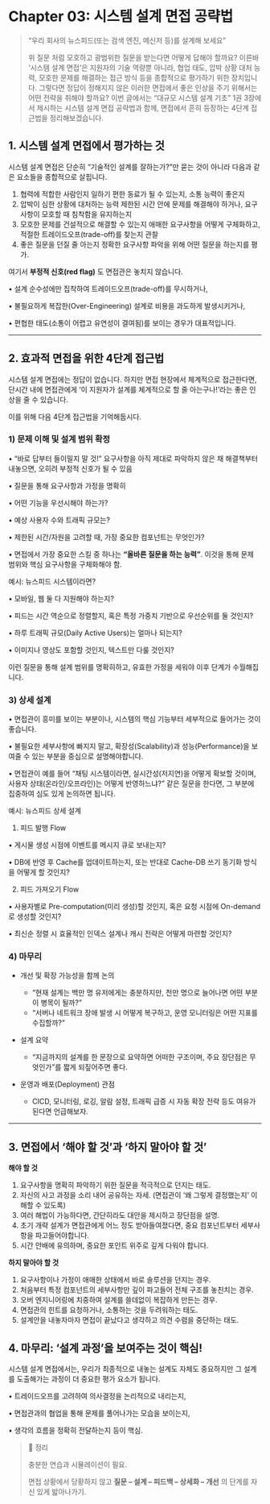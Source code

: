 # Chapter 03: 시스템 설계 면접 공략법

>“우리 회사의 뉴스피드(또는 검색 엔진, 메신저 등)를 설계해 보세요”
> 
> 위 질문 처럼 모호하고 광범위한 질문을 받는다면 어떻게 답해야 할까요? 이른바 ‘시스템 설계 면접’은 지원자의 기술 역량뿐 아니라, 협업 태도, 압박 상황 대처 능력, 모호한 문제를 해결하는 접근 방식 등을 종합적으로 평가하기 위한 장치입니다.
그렇다면 정답이 정해지지 않은 이러한 면접에서 좋은 인상을 주기 위해서는 어떤 전략을 취해야 할까요? 이번 글에서는 “대규모 시스템 설계 기초” 1권 3장에서 제시하는 시스템 설계 면접 공략법과 함께, 면접에서 흔히 등장하는 4단계 접근법을 정리해보겠습니다.

## 1. 시스템 설계 면접에서 평가하는 것

시스템 설계 면접은 단순히 “기술적인 설계를 잘하는가?”만 묻는 것이 아니라 다음과 같은 요소들을 종합적으로 살핍니다.

1.	협력에 적합한 사람인지
일하기 편한 동료가 될 수 있는지, 소통 능력이 좋은지 
2. 압박이 심한 상황에 대처하는 능력
제한된 시간 안에 문제를 해결해야 하거나, 요구사항이 모호할 때 침착함을 유지하는지
3.	모호한 문제를 건설적으로 해결할 수 있는지
애매한 요구사항을 어떻게 구체화하고, 적절한 트레이드오프(trade-off)를 찾는지 관찰
4.	좋은 질문을 던질 줄 아는지
정확한 요구사항 파악을 위해 어떤 질문을 하는지를 평가.

여기서 **부정적 신호(red flag)** 도 면접관은 놓치지 않습니다.

•	설계 순수성에만 집착하여 트레이드오프(trade-off)를 무시하거나,

•	불필요하게 복잡한(Over-Engineering) 설계로 비용을 과도하게 발생시키거나,

•	편협한 태도(소통이 어렵고 유연성이 결여됨)를 보이는 경우가 대표적입니다.

---

## 2. 효과적 면접을 위한 4단계 접근법

시스템 설계 면접에는 정답이 없습니다. 하지만 면접 현장에서 체계적으로 접근한다면, 단시간 내에 면접관에게 ‘이 지원자가 설계를 체계적으로 할 줄 아는구나!’라는 좋은 인상을 줄 수 있습니다. 

이를 위해 다음 4단계 접근법을 기억해둡시다.

### 1) 문제 이해 및 설계 범위 확정

   •	“바로 답부터 들이밀지 말 것!”
   요구사항을 아직 제대로 파악하지 않은 채 해결책부터 내놓으면, 오히려 부정적 신호가 될 수 있음

   •	질문을 통해 요구사항과 가정을 명확히

   •	어떤 기능을 우선시해야 하는가?

   •	예상 사용자 수와 트래픽 규모는?

   •	제한된 시간/자원을 고려할 때, 가장 중요한 컴포넌트는 무엇인가?

   •	면접에서 가장 중요한 스킬 중 하나는 **“올바른 질문을 하는 능력”**. 이것을 통해 문제 범위와 핵심 요구사항을 구체화해야 함.

예시: 뉴스피드 시스템이라면?

•	모바일, 웹 둘 다 지원해야 하는지?

•	피드는 시간 역순으로 정렬할지, 혹은 특정 가중치 기반으로 우선순위를 둘 것인지?

•	하루 트래픽 규모(Daily Active Users)는 얼마나 되는지?

•	이미지나 영상도 포함할 것인지, 텍스트만 다룰 것인지?

이런 질문을 통해 설계 범위를 명확히하고, 유효한 가정을 세워야 이후 단계가 수월해집니다.

### 3) 상세 설계

•	면접관이 흥미를 보이는 부분이나, 시스템의 핵심 기능부터 세부적으로 들어가는 것이 좋습니다.

•	불필요한 세부사항에 빠지지 말고, 확장성(Scalability)과 성능(Performance)을 보여줄 수 있는 부분을 중심으로 설명해야합니다.

•	면접관이 예를 들어 “채팅 시스템이라면, 실시간성(저지연)을 어떻게 확보할 것이며, 사용자 상태(온라인/오프라인)는 어떻게 반영하느냐?” 같은 질문을 한다면, 그 부분에 집중하여 심도 있게 논의하면 됩니다.

예시: 뉴스피드 상세 설계

1.	피드 발행 Flow

•	게시물 생성 시점에 이벤트를 메시지 큐로 보내는지?

•	DB에 반영 후 Cache를 업데이트하는지, 또는 반대로 Cache-DB 쓰기 동기화 방식을 어떻게 할 것인지?

2.	피드 가져오기 Flow

•	사용자별로 Pre-computation(미리 생성)할 것인지, 혹은 요청 시점에 On-demand로 생성할 것인지?

•	최신순 정렬 시 효율적인 인덱스 설계나 캐시 전략은 어떻게 마련할 것인지?

### 4) 마무리
- 개선 및 확장 가능성을 함께 논의
    - “현재 설계는 백만 명 유저에게는 충분하지만, 천만 명으로 늘어나면 어떤 부분이 병목이 될까?”
    - “서버나 네트워크 장애 발생 시 어떻게 복구하고, 운영 모니터링은 어떤 지표를 수집할까?”

- 설계 요약 
    - “지금까지의 설계를 한 문장으로 요약하면 어떠한 구조이며, 주요 장단점은 무엇인가”를 짧게 되짚어주면 좋다.
  
- 운영과 배포(Deployment) 관점 
    - CICD, 모니터링, 로깅, 알람 설정, 트래픽 급증 시 자동 확장 전략 등도 여유가 된다면 언급해보자.

---

## 3. 면접에서 ‘해야 할 것’과 ‘하지 말아야 할 것’

**해야 할 것**
1.	요구사항을 명확히 파악하기 위한 질문을 적극적으로 던지는 태도.
2.	자신의 사고 과정을 소리 내어 공유하는 자세. (면접관이 ‘왜 그렇게 결정했는지’ 이해할 수 있도록)
3.	여러 해법이 가능하다면, 간단히라도 대안을 제시하고 장단점을 설명.
4.	초기 개략 설계가 면접관에게 어느 정도 받아들여졌다면, 중요 컴포넌트부터 세부사항을 파고들어야합니다.
5.	시간 안배에 유의하며, 중요한 포인트 위주로 깊게 다워야 합니다.

**하지 말아야 할 것**
1.	요구사항이나 가정이 애매한 상태에서 바로 솔루션을 던지는 경우.
2.	처음부터 특정 컴포넌트의 세부사항만 깊이 파고들어 전체 구조를 놓친치는 경우.
3.	오버 엔지니어링에 치중하여 설계를 쓸데없이 복잡하게 만든는 경우.
4.	면접관의 힌트를 요청하거나, 소통하는 것을 두려워하는 태도.
5.	설계안을 내놓자마자 면접이 끝났다고 생각하고 의견 수렴을 중단하는 태도.

## 4. 마무리: ‘설계 과정’을 보여주는 것이 핵심!

시스템 설계 면접에서는, 우리가 최종적으로 내놓는 설계도 자체도 중요하지만 그 설계를 도출해가는 과정이 더 중요한 평가 요소가 됩니다.

•	트레이드오프를 고려하여 의사결정을 논리적으로 내리는지,

•	면접관과의 협업을 통해 문제를 풀어나가는 모습을 보이는지,

•	생각의 흐름을 정확히 전달하는지 등이 핵심.

> 📌 정리
> 
>충분한 연습과 시뮬레이션이 필요. 
> 
> 면접 상황에서 당황하지 않고 **질문 – 설계 – 피드백 – 상세화 – 개선** 의 단계를 자신 있게 밟아나가기.